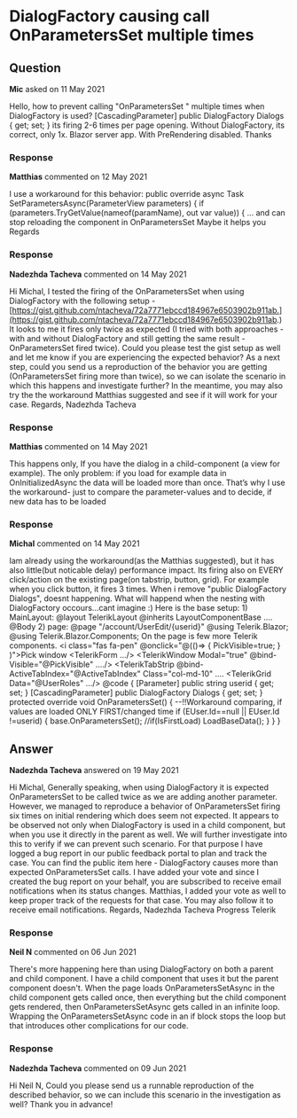 # DialogFactory causing call OnParametersSet multiple times

## Question

**Mic** asked on 11 May 2021

Hello, how to prevent calling "OnParametersSet " multiple times when DialogFactory is used? [CascadingParameter] public DialogFactory Dialogs { get; set; } its firing 2-6 times per page opening. Without DialogFactory, its correct, only 1x. Blazor server app. With PreRendering disabled. Thanks

### Response

**Matthias** commented on 12 May 2021

I use a workaround for this behavior: public override async Task SetParametersAsync(ParameterView parameters) { if (parameters.TryGetValue<int>(nameof(paramName), out var value)) { ... and can stop reloading the component in OnParametersSet Maybe it helps you Regards

### Response

**Nadezhda Tacheva** commented on 14 May 2021

Hi Michal, I tested the firing of the OnParametersSet when using DialogFactory with the following setup - [https://gist.github.com/ntacheva/72a7771ebccd184967e6503902b911ab.](https://gist.github.com/ntacheva/72a7771ebccd184967e6503902b911ab.) It looks to me it fires only twice as expected (I tried with both approaches - with and without DialogFactory and still getting the same result - OnParametersSet fired twice). Could you please test the gist setup as well and let me know if you are experiencing the expected behavior? As a next step, could you send us a reproduction of the behavior you are getting (OnParametersSet firing more than twice), so we can isolate the scenario in which this happens and investigate further? In the meantime, you may also try the the workaround Matthias suggested and see if it will work for your case. Regards, Nadezhda Tacheva

### Response

**Matthias** commented on 14 May 2021

This happens only, If you have the dialog in a child-component (a view for example). The only problem: if you load for example data in OnInitializedAsync the data will be loaded more than once. That’s why I use the workaround- just to compare the parameter-values and to decide, if new data has to be loaded

### Response

**Michal** commented on 14 May 2021

Iam already using the workaround(as the Matthias suggested), but it has also little(but noticable delay) performance impact. Its firing also on EVERY click/action on the existing page(on tabstrip, button, grid). For example when you click button, it fires 3 times. When i remove "public DialogFactory Dialogs", doesnt happening. What will happend when the nesting with DialogFactory occours...cant imagine :) Here is the base setup: 1) MainLayout: @layout TelerikLayout @inherits LayoutComponentBase <AuthorizeView> <Authorized> .... <CascadingValue Value="@Notification" IsFixed="true"> @Body </CascadingValue> </Authorized> </NotAuthorized> </AuthorizeView> 2) page: @page "/account/UserEdit/{userid}" @using Telerik.Blazor; @using Telerik.Blazor.Components; On the page is few more Telerik components. <i class="fas fa-pen" @onclick="@(()=> { PickVisible=true; } )">Pick window</i> <TelerikForm .../> <TelerikWindow Modal="true" @bind-Visible="@PickVisible" ..../> <TelerikTabStrip @bind-ActiveTabIndex="@ActiveTabIndex" Class="col-md-10" .... <TelerikGrid Data="@UserRoles" .../> </TelerikTabStrip> @code { [Parameter] public string userid { get; set; } [CascadingParameter] public DialogFactory Dialogs { get; set; } protected override void OnParametersSet() { --!!Workaround comparing, if values are loaded ONLY FIRST/changed time if (EUser.Id==null || EUser.Id !=userid) { base.OnParametersSet(); //if(IsFirstLoad) LoadBaseData(); } } }

## Answer

**Nadezhda Tacheva** answered on 19 May 2021

Hi Michal, Generally speaking, when using DialogFactory it is expected OnParametersSet to be called twice as we are adding another parameter. However, we managed to reproduce a behavior of OnParametersSet firing six times on initial rendering which does seem not expected. It appears to be observed not only when DialogFactory is used in a child component, but when you use it directly in the parent as well. We will further investigate into this to verify if we can prevent such scenario. For that purpose I have logged a bug report in our public feedback portal to plan and track the case. You can find the public item here - DialogFactory causes more than expected OnParametersSet calls. I have added your vote and since I created the bug report on your behalf, you are subscribed to receive email notifications when its status changes. Matthias, I added your vote as well to keep proper track of the requests for that case. You may also follow it to receive email notifications. Regards, Nadezhda Tacheva Progress Telerik

### Response

**Neil N** commented on 06 Jun 2021

There's more happening here than using DialogFactory on both a parent and child component. I have a child component that uses it but the parent component doesn't. When the page loads OnParametersSetAsync in the child component gets called once, then everything but the child component gets rendered, then OnParametersSetAsync gets called in an infinite loop. Wrapping the OnParametersSetAsync code in an if block stops the loop but that introduces other complications for our code.

### Response

**Nadezhda Tacheva** commented on 09 Jun 2021

Hi Neil N, Could you please send us a runnable reproduction of the described behavior, so we can include this scenario in the investigation as well? Thank you in advance!
